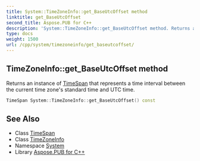 ```yaml
---
title: System::TimeZoneInfo::get_BaseUtcOffset method
linktitle: get_BaseUtcOffset
second_title: Aspose.PUB for C++
description: 'System::TimeZoneInfo::get_BaseUtcOffset method. Returns an instance of TimeSpan that represents a time interval between the current time zone''s standard time and UTC time in C++.'
type: docs
weight: 1500
url: /cpp/system/timezoneinfo/get_baseutcoffset/
---
```

## TimeZoneInfo::get_BaseUtcOffset method


Returns an instance of [TimeSpan](../../timespan/) that represents a time interval between the current time zone's standard time and UTC time.

```cpp
TimeSpan System::TimeZoneInfo::get_BaseUtcOffset() const
```

## See Also

* Class [TimeSpan](../../timespan/)
* Class [TimeZoneInfo](../)
* Namespace [System](../../)
* Library [Aspose.PUB for C++](../../../)
